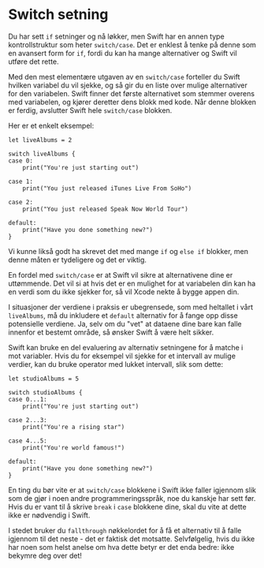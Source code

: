 # Switch setning

Du har sett `if` setninger og nå løkker, men Swift har en annen type kontrollstruktur som heter `switch/case`. Det er enklest å tenke på denne som en avansert form for `if`, fordi du kan ha mange alternativer og Swift vil utføre det rette.

Med den mest elementære utgaven av en `switch/case` forteller du Swift hvilken variabel du vil sjekke, og så gir du en liste over mulige alternativer for den variabelen. Swift finner det første alternativet som stemmer overens med variabelen, og kjører deretter dens blokk med kode. Når denne blokken er ferdig, avslutter Swift hele `switch/case` blokken.

Her er et enkelt eksempel:

    let liveAlbums = 2

    switch liveAlbums {
    case 0:
        print("You're just starting out")

    case 1:
        print("You just released iTunes Live From SoHo")

    case 2:
        print("You just released Speak Now World Tour")

    default:
        print("Have you done something new?")
    }

Vi kunne likså godt ha skrevet det med mange `if` og `else if` blokker, men denne måten er tydeligere og det er viktig.

En fordel med `switch/case` er at Swift vil sikre at alternativene dine er uttømmende. Det vil si at hvis det er en mulighet for at variabelen din kan ha en verdi som du ikke sjekker for, så vil Xcode nekte å bygge appen din.

I situasjoner der verdiene i praksis er ubegrensede, som med heltallet i vårt `liveAlbums`, må du inkludere et `default` alternativ for å fange opp disse potensielle verdiene. Ja, selv om du "vet" at dataene dine bare kan falle innenfor et bestemt område, så ønsker Swift å være helt sikker.

Swift kan bruke en del evaluering av alternativ setningene for å matche i mot variabler. Hvis du for eksempel vil sjekke for et intervall av mulige verdier, kan du bruke operator med lukket intervall, slik som dette:

    let studioAlbums = 5

    switch studioAlbums {
    case 0...1:
        print("You're just starting out")

    case 2...3:
        print("You're a rising star")

    case 4...5:
        print("You're world famous!")

    default:
        print("Have you done something new?")
    }

En ting du bør vite er at `switch/case` blokkene i Swift ikke faller igjennom slik som de gjør i noen andre programmeringsspråk, noe du kanskje har sett før. Hvis du er vant til å skrive `break` i `case` blokkene dine, skal du vite at dette ikke er nødvendig i Swift.

I stedet bruker du `fallthrough` nøkkelordet for å få et alternativ til å falle igjennom til det neste - det er faktisk det motsatte. Selvfølgelig, hvis du ikke har noen som helst anelse om hva dette betyr er det enda bedre: ikke bekymre deg over det!
